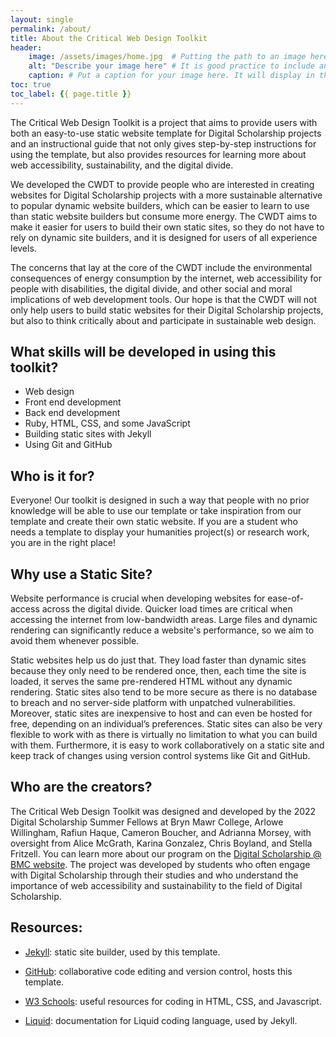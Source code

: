 ```yaml
---
layout: single
permalink: /about/
title: About the Critical Web Design Toolkit
header:
    image: /assets/images/home.jpg  # Putting the path to an image here will replace the header image.
    alt: "Describe your image here" # It is good practice to include an image desription as alt text.
    caption: # Put a caption for your image here. It will display in the bottom right corner of the image.
toc: true
toc_label: {{ page.title }}
---
```


The Critical Web Design Toolkit is a project that aims to provide users with both an easy-to-use static website template for Digital Scholarship projects and an instructional guide that not only gives step-by-step instructions for using the template, but also provides resources for learning more about web accessibility, sustainability, and the digital divide.

We developed the CWDT to provide people who are interested in creating websites for Digital Scholarship projects with a more sustainable alternative to popular dynamic website builders, which can be easier to learn to use than static website builders but consume more energy. The CWDT aims to make it easier for users to build their own static sites, so they do not have to rely on dynamic site builders, and it is designed for users of all experience levels.

The concerns that lay at the core of the CWDT include the environmental consequences of energy consumption by the internet, web accessibility for people with disabilities, the digital divide, and other social and moral implications of web development tools. Our hope is that the CWDT will not only help users to build static websites for their Digital Scholarship projects, but also to think critically about and participate in sustainable web design.

## What skills will be developed in using this toolkit? 

- Web design  
- Front end development 
- Back end development 
- Ruby, HTML, CSS, and some JavaScript 
- Building static sites with Jekyll 
- Using Git and GitHub 

## Who is it for? 

Everyone! Our toolkit is designed in such a way that people with no prior knowledge will be able to use our template or take inspiration from our template and create their own static website. If you are a student who needs a template to display your humanities project(s) or research work, you are in the right place! 

## Why use a Static Site? 

Website performance is crucial when developing websites for ease-of-access across the digital divide. Quicker load times are critical when accessing the internet from low-bandwidth areas. Large files and dynamic rendering can significantly reduce a website's performance, so we aim to avoid them whenever possible. 

Static websites help us do just that. They load faster than dynamic sites because they only need to be rendered once, then, each time the site is loaded, it serves the same pre-rendered HTML without any dynamic rendering. Static sites also tend to be more secure as there is no database to breach and no server-side platform with unpatched vulnerabilities. Moreover, static sites are inexpensive to host and can even be hosted for free, depending on an individual’s preferences. Static sites can also be very flexible to work with as there is virtually no limitation to what you can build with them. Furthermore, it is easy to work collaboratively on a static site and keep track of changes using version control systems like Git and GitHub. 

## Who are the creators?  

The Critical Web Design Toolkit was designed and developed by the 2022 Digital Scholarship Summer Fellows at Bryn Mawr College, Arlowe Willingham, Rafiun Haque, Cameron Boucher, and Adrianna Morsey, with oversight from Alice McGrath, Karina Gonzalez, Chris Boyland, and Stella Fritzell. You can learn more about our program on the [Digital Scholarship @ BMC website](https://digitalscholarship.blogs.brynmawr.edu/digital-scholarship-summer-fellows-program/). The project was developed by students who often engage with Digital Scholarship through their studies and who understand the importance of web accessibility and sustainability to the field of Digital Scholarship.  

## Resources: 

- [Jekyll](https://jekyllrb.com/): static site builder, used by this template. 

- [GitHub](https://github.com/): collaborative code editing and version control, hosts this template.

- [W3 Schools](https://www.w3schools.com/): useful resources for coding in HTML, CSS, and Javascript.

- [Liquid](https://shopify.github.io/liquid/): documentation for Liquid coding language, used by Jekyll.
